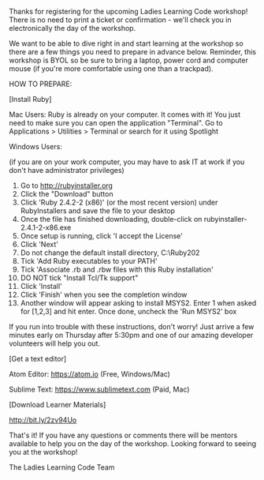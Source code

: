 Thanks for registering for the upcoming Ladies Learning Code workshop! There is no need to print a ticket or confirmation - we'll check you in electronically the day of the workshop.

We want to be able to dive right in and start learning at the workshop so there are a few things you need to prepare in advance below. Reminder, this workshop is BYOL so be sure to bring a laptop, power cord and computer mouse (if you're more comfortable using one than a trackpad).

HOW TO PREPARE:

[Install Ruby]

Mac Users:
Ruby is already on your computer. It comes with it! You just need to make sure you can open the application "Terminal". Go to Applications > Utilities > Terminal or search for it using Spotlight

Windows Users:

(if you are on your work computer, you may have to ask IT at work if you don't have administrator privileges)
1. Go to http://rubyinstaller.org
2. Click the "Download" button
3. Click 'Ruby 2.4.2-2 (x86)' (or the most recent version) under RubyInstallers and save the file to your desktop
4. Once the file has finished downloading, double-click on rubyinstaller-2.4.1-2-x86.exe
5. Once setup is running, click 'I accept the License'
6. Click 'Next'
7. Do not change the default install directory, C:\Ruby202
8. Tick 'Add Ruby executables to your PATH'
9. Tick 'Associate .rb and .rbw files with this Ruby installation'
10. DO NOT tick "Install Tcl/Tk support"
11. Click 'Install'
12. Click 'Finish' when you see the completion window
13. Another window will appear asking to install MSYS2. Enter 1 when asked for [1,2,3] and hit enter. Once done, uncheck the 'Run MSYS2' box

If you run into trouble with these instructions, don't worry! Just arrive a few minutes early on Thursday after 5:30pm and one of our amazing developer volunteers will help you out.

[Get a text editor]

Atom Editor: https://atom.io (Free, Windows/Mac)

Sublime Text: https://www.sublimetext.com (Paid, Mac)

[Download Learner Materials]

http://bit.ly/2zv94Uo

That's it! If you have any questions or comments there will be mentors available to help you on the day of the workshop.
Looking forward to seeing you at the workshop!

The Ladies Learning Code Team
